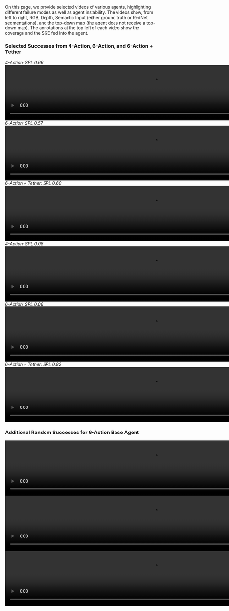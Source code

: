 On this page, we provide selected videos of various agents, highlighting different failure modes as well as agent instability. The videos show, from left to right, RGB, Depth, Semantic Input (either ground truth or RedNet segmentations), and the top-down map (the agent does not receive a top-down map). The annotations at the top left of each video show the coverage and the SGE fed into the agent.

### Selected Successes from 4-Action, 6-Action, and 6-Action + Tether
*4-Action: SPL 0.66*
<video width="960" height="180" controls>
  <source src="videos/base4_gt_short_0.66.mp4" type="video/mp4">
</video>
*6-Action: SPL 0.57*
<video width="960" height="180" controls>
  <source src="videos/base_gt_short_0.57.mp4" type="video/mp4">
</video>
*6-Action + Tether: SPL 0.60*
<video width="960" height="180" controls>
  <source src="videos/tether_gt_short_0.60.mp4" type="video/mp4">
</video>
*4-Action: SPL 0.08*
<video width="960" height="180" controls>
  <source src="videos/base4_gt_long_0.08.mp4" type="video/mp4">
</video>
*6-Action: SPL 0.06*
<video width="960" height="180" controls>
  <source src="videos/base_gt_long_0.06.mp4" type="video/mp4">
</video>
*6-Action + Tether: SPL 0.82*
<video width="960" height="180" controls>
  <source src="videos/tether_gt_long_0.82.mp4" type="video/mp4">
</video>

### Additional Random Successes for 6-Action Base Agent
<video width="960" height="180" controls>
  <source src="videos/base_gt_flavor1.mp4" type="video/mp4">
</video>
<video width="960" height="180" controls>
  <source src="videos/base_gt_flavor2.mp4" type="video/mp4">
</video>
<video width="960" height="180" controls>
  <source src="videos/base_gt_flavor3.mp4" type="video/mp4">
</video>
